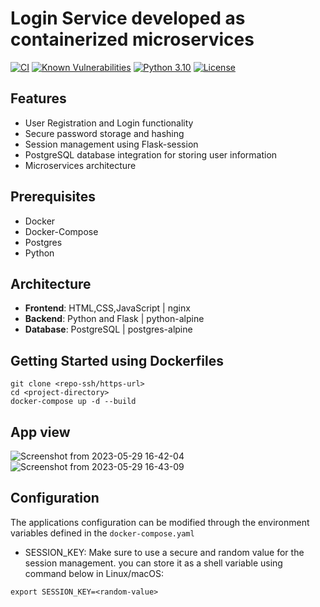 # Login Service developed as containerized microservices
[![CI](https://github.com/samanxsy/postgres-user-login/actions/workflows/ci.yaml/badge.svg)](https://github.com/samanxsy/postgres-user-login/actions/workflows/ci.yaml)
[![Known Vulnerabilities](https://snyk.io/test/github/samanxsy/postgres-login-service/badge.svg?style=flat-square)](https://snyk.io/test/github/samanxsy/postgres-login-service)
[![Python 3.10](https://img.shields.io/badge/Python-3.10-brown.svg)](https://shields.io/)
[![License](https://img.shields.io/badge/License-MIT-skyblue.svg)](https://mit-license.org/)

## Features
- User Registration and Login functionality
- Secure password storage and hashing
- Session management using Flask-session
- PostgreSQL database integration for storing user information
- Microservices architecture

## Prerequisites
- Docker
- Docker-Compose
- Postgres
- Python

## Architecture
- **Frontend**: HTML,CSS,JavaScript | nginx
- **Backend**: Python and Flask | python-alpine
- **Database**: PostgreSQL | postgres-alpine

## Getting Started using Dockerfiles
```
git clone <repo-ssh/https-url>
cd <project-directory>
docker-compose up -d --build
```

## App view

![Screenshot from 2023-05-29 16-42-04](https://github.com/samanxsy/postgres-login-system/assets/118216325/226780e8-41ba-4df5-8a31-712ba9a1221e)
![Screenshot from 2023-05-29 16-43-09](https://github.com/samanxsy/postgres-login-system/assets/118216325/0b871391-8de9-48fe-b95f-aa9adea7df34)

## Configuration
The applications configuration can be modified through the environment variables defined in the `docker-compose.yaml`

- SESSION_KEY: Make sure to use a secure and random value for the session management. you can store it as a shell variable using command below in Linux/macOS:
```
export SESSION_KEY=<random-value>
```
